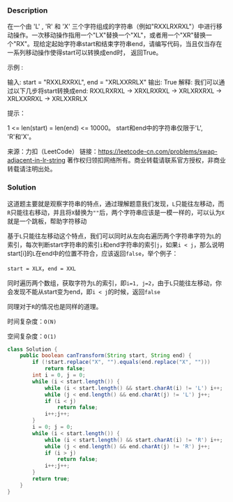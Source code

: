 ### Description

在一个由 'L' , 'R' 和 'X' 三个字符组成的字符串（例如"RXXLRXRXL"）中进行移动操作。一次移动操作指用一个"LX"替换一个"XL"，或者用一个"XR"替换一个"RX"。现给定起始字符串start和结束字符串end，请编写代码，当且仅当存在一系列移动操作使得start可以转换成end时， 返回True。

 

示例 :

输入: start = "RXXLRXRXL", end = "XRLXXRRLX"
输出: True
解释:
我们可以通过以下几步将start转换成end:
RXXLRXRXL ->
XRXLRXRXL ->
XRLXRXRXL ->
XRLXXRRXL ->
XRLXXRRLX


提示：

1 <= len(start) = len(end) <= 10000。
start和end中的字符串仅限于'L', 'R'和'X'。

来源：力扣（LeetCode）
链接：https://leetcode-cn.com/problems/swap-adjacent-in-lr-string
著作权归领扣网络所有。商业转载请联系官方授权，非商业转载请注明出处。

### Solution

这道题主要就是观察字符串的特点，通过理解题意我们发现，`L`只能往左移动，而`R`只能往右移动，并且将`X`替换为`""`后，两个字符串应该是一模一样的，可以认为`X`就是一个跳板，帮助字符移动

基于`L`只能往左移动这个特点，我们可以同时从左向右遍历两个字符串字符为`L`的索引，每次判断start字符串的索引`i`和end字符串的索引`j`，如果`i < j`，那么说明start[i]的`L`在end中的位置不符合，应该返回`false`，举个例子：

`start = XLX`，`end = XXL`

同时遍历两个数组，获取字符为`L`的索引，即`i=1, j=2`，由于`L`只能往左移动，你会发现不能从start变为end，即`i < j`的时候，返回`false`

同理对于`R`的情况也是同样的道理。

时间复杂度：`O(N)`

空间复杂度：`O(1)`

```java
class Solution {
    public boolean canTransform(String start, String end) {
        if (!start.replace("X", "").equals(end.replace("X", "")))
            return false;
        int i = 0, j = 0;
        while (i < start.length()) {
            while (i < start.length() && start.charAt(i) != 'L') i++;
            while (j < end.length() && end.charAt(j) != 'L') j++;
            if (i < j)
                return false;
            i++;j++;
        }
        i = 0; j = 0;
        while (i < start.length()) {
            while (i < start.length() && start.charAt(i) != 'R') i++;
            while (j < end.length() && end.charAt(j) != 'R') j++;
            if (i > j)
                return false;
            i++;j++;
        }
        return true;
    }
}
```

